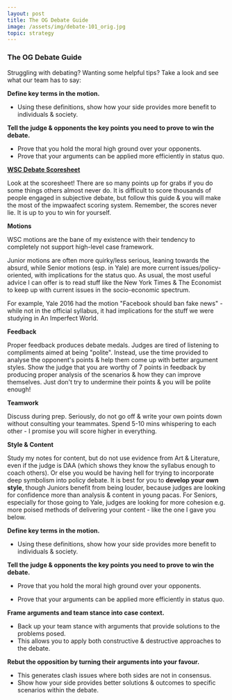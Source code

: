```yaml
---
layout: post
title: The OG Debate Guide
image: /assets/img/debate-101_orig.jpg
topic: strategy
---
```


### The OG Debate Guide

Struggling with debating? Wanting some helpful tips? Take a look and see what our team has to say:

**Define key terms in the motion.**

- Using these definitions, show how your side provides more benefit to individuals & society.

**Tell the judge & opponents the key points you need to prove to win the debate.**

- Prove that you hold the moral high ground over your opponents.
- Prove that your arguments can be applied more efficiently in status quo.

**[WSC Debate Scoresheet](https://www.dropbox.com/s/pkl3n11swsgf7xt/DebateScoresheet.pdf?dl=0)**

Look at the scoresheet! There are so many points up for grabs if you do some things others almost never do. It is difficult to score thousands of people engaged in subjective debate, but follow this guide & you will make the most of the impwaafect scoring system. Remember, the scores never lie. It is up to you to win for yourself.

**Motions**

WSC motions are the bane of my existence with their tendency to completely not support high-level case framework.

Junior motions are often more quirky/less serious, leaning towards the absurd, while Senior motions (esp. in Yale) are more current issues/policy-oriented, with implications for the status quo. As usual, the most useful advice I can offer is to read stuff like the New York Times & The Economist to keep up with current issues in the socio-economic spectrum.

For example, Yale 2016 had the motion "Facebook should ban fake news" - while not in the official syllabus, it had implications for the stuff we were studying in An Imperfect World. 

**Feedback**

Proper feedback produces debate medals. Judges are tired of listening to compliments aimed at being "polite". Instead, use the time provided to analyse the opponent's points & help them come up with better argument styles. Show the judge that you are worthy of 7 points in feedback by producing proper analysis of the scenarios & how they can improve themselves. Just don't try to undermine their points & you will be polite enough!

**Teamwork**

Discuss during prep. Seriously, do not go off & write your own points down without consulting your teammates. Spend 5-10 mins whispering to each other - I promise you will score higher in everything.

**Style & Content**

Study my notes for content, but do not use evidence from Art & Literature, even if the judge is DAA (which shows they know the syllabus enough to coach others). Or else you would be having hell for trying to incorporate deep symbolism into policy debate. It is best for you to **develop your own style**, though Juniors benefit from being louder, because judges are looking for confidence more than analysis & content in young pacas. For Seniors, especially for those going to Yale, judges are looking for more cohesion e.g. more poised methods of delivering your content - like the one I gave you below.

**Define key terms in the motion.**

- Using these definitions, show how your side provides more benefit to individuals & society.


**Tell the judge & opponents the key points you need to prove to win the debate.**

- Prove that you hold the moral high ground over your opponents.

- Prove that your arguments can be applied more efficiently in status quo.


**Frame arguments and team stance into case context.**

- Back up your team stance with arguments that provide solutions to the problems posed.
- This allows you to apply both constructive & destructive approaches to the debate.


**Rebut the opposition by turning their arguments into your favour.**

- This generates clash issues where both sides are not in consensus.
- Show how your side provides better solutions & outcomes to specific scenarios within the debate.

<br> 